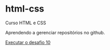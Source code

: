 # html-css
Curso HTML e CSS

Aprendendo a gerenciar repositórios no github.

<a href="https://tallesjun.github.io/html-css/desafios/modulo2/d010">Executar o desafio 10</a>